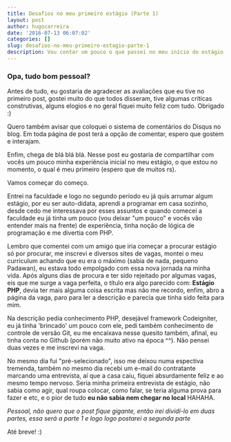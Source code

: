 ```yaml
---
title: Desafios no meu primeiro estágio (Parte 1)
layout: post
author: hugocarreira
date: '2016-07-13 06:07:02'
categories: []
slug: desafios-no-meu-primeiro-estagio-parte-1
description: Vou contar um pouco o que passei no meu início do estágio. Parte 1
---
```


### Opa, tudo bom pessoal?

Antes de tudo, eu gostaria de agradecer as avaliações que eu tive no primeiro post, gostei muito do que todos disseram, tive algumas críticas construtivas, alguns elogios e no geral fiquei muito feliz com tudo. Obrigado :)

Quero também avisar que coloquei o sistema de comentários do Disqus no blog. Em toda página de post terá a opção de comentar, espero que gostem e interajam.

Enfim, chega de blá blá blá. Nesse post eu gostaria de compartilhar com vocês um pouco minha experiência inicial no meu estágio, o que estou no momento, o qual é meu primeiro (espero que de muitos rs). 

Vamos começar do começo.

Entrei na faculdade e logo no segundo período eu já quis arrumar algum estágio, por eu ser auto-didata, aprendi a programar em casa sozinho, desde cedo me interessava por esses assuntos e quando comecei a faculdade eu já tinha um pouco (vou deixar "um pouco" e vocês vão entender mais na frente) de experiência, tinha noção de lógica de programação e me divertia com PHP.

Lembro que comentei com um amigo que iria começar a procurar estágio só por procurar, me inscrevi e diversos sites de vagas, montei o meu curriculum achando que eu era o máximo (sabia de nada, pequeno Padawan), eu estava todo empolgado com essa nova jornada na minha vida. Após alguns dias de procura e ter sido rejeitado por algumas vagas, eis que me surge a vaga perfeita, o título era algo parecido com: **Estágio PHP**, devia ter mais alguma coisa escrita mas não me recordo, enfim, abro a página da vaga, paro para ler a descrição e parecia que tinha sido feita para mim.

Na descrição pedia conhecimento PHP, desejável framework Codeigniter, eu já tinha 'brincado' um pouco com ele, pedi também conhecimento de controle de versão Git, eu me encaixava nesse quesito também, afinal, eu tinha conta no Github (porém não muito ativo na época ^^). Não pensei duas vezes e me inscrevi na vaga.

No mesmo dia fui "pré-selecionado", isso me deixou numa espectiva tremenda, também no mesmo dia recebi um e-mail do contratante marcando uma entrevista, aí que a casa caiu, fiquei absurdamente feliz e ao mesmo tempo nervoso. Seria minha primeira entrevista de estágio, não sabia como agir, qual roupa colocar, como falar, se teria alguma prova para fazer e etc, e o pior de tudo **eu não sabia nem chegar no local** HAHAHA.


*Pessoal, não quero que o post fique gigante, então irei dividí-lo em duas partes, essa será a parte 1 e logo logo postarei a segunda parte*

Até breve! :)